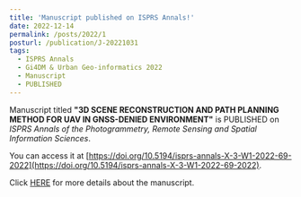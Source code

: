 ```yaml
---
title: 'Manuscript published on ISPRS Annals!'
date: 2022-12-14
permalink: /posts/2022/1
posturl: /publication/J-20221031
tags:
  - ISPRS Annals
  - Gi4DM & Urban Geo-informatics 2022
  - Manuscript
  - PUBLISHED
---
```


Manuscript titled **"3D SCENE RECONSTRUCTION AND PATH PLANNING METHOD FOR UAV IN GNSS-DENIED ENVIRONMENT"**
is PUBLISHED on <i>ISPRS Annals of the Photogrammetry, Remote Sensing and Spatial Information Sciences</i>.

You can access it at [https://doi.org/10.5194/isprs-annals-X-3-W1-2022-69-2022](https://doi.org/10.5194/isprs-annals-X-3-W1-2022-69-2022).

Click [HERE](/publication/J-20221031) for more details about the manuscript.